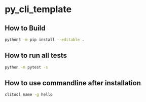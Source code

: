 # py_cli_template

## How to Build
```sh
python3 -m pip install --editable .
```

## How to run all tests
```sh
python -m pytest -s
```

## How to use commandline after installation
```sh
clitool name -g hello
```
